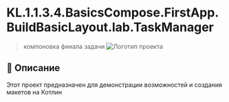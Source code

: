 # KL.1.1.3.4.BasicsCompose.FirstApp.BuildBasicLayout.lab.TaskManager
>компоновка финала задачи
![Логотип проекта](https://developer.android.com/static/codelabs/basic-android-kotlin-compose-composables-practice-problems/img/7c2bfe139b3ffaa9_1440.png )
## 📌 Описание
Этот проект предназначен для демонстрации возможностей и создания макетов
на Котлин


